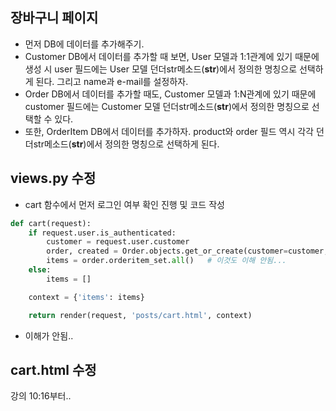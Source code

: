 ## 장바구니 페이지
- 먼저 DB에 데이터를 추가해주기. 
- Customer DB에서 데이터를 추가할 때 보면, User 모델과 1:1관계에 있기 때문에 생성 시 user 필드에는 User 모델 던더str메소드(__str__)에서 정의한 명칭으로 선택하게 된다. 그리고 name과 e-mail를 설정하자.
- Order DB에서 데이터를 추가할 때도, Customer 모델과 1:N관계에 있기 때문에 customer 필드에는 Customer 모델 던더str메소드(__str__)에서 정의한 명칭으로 선택할 수 있다. 
- 또한, OrderItem DB에서 데이터를 추가하자. product와 order 필드 역시 각각 던더str메소드(__str__)에서 정의한 명칭으로 선택하게 된다.


## views.py 수정



- cart 함수에서 먼저 로그인 여부 확인 진행 및 코드 작성
```python
def cart(request):
    if request.user.is_authenticated:
        customer = request.user.customer
        order, created = Order.objects.get_or_create(customer=customer, complete=False)  # 완료된 주문인지 잡아준다는게 뭘까..
        items = order.orderitem_set.all()   # 이것도 이해 안됨...
    else:
        items = []    

    context = {'items': items}

    return render(request, 'posts/cart.html', context)
```

- 이해가 안됨..



## cart.html 수정



강의 10:16부터..
